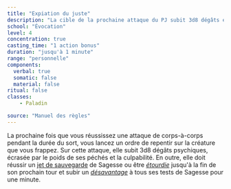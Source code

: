 ```yaml
---
title: "Expiation du juste"
description: "La cible de la prochaine attaque du PJ subit 3d8 dégâts et est <em>étourdie</em>."
school: "Évocation"
level: 4
concentration: true
casting_time: "1 action bonus"
duration: "jusqu'à 1 minute"
range: "personnelle"
components:
  verbal: true
  somatic: false
  material: false
ritual: false
classes:
    - Paladin

source: "Manuel des règles"
---
```

La prochaine fois que vous réussissez une attaque de corps-à-corps pendant la durée du sort, vous lancez un ordre de repentir sur la créature que vous frappez. Sur cette attaque, elle subit 3d8 dégâts psychiques, écrasée par le poids de ses péchés et la culpabilité. En outre, elle doit réussir un [jet de sauvegarde](/utiliser-les-caracteristiques#jets-de-sauvegarde) de Sagesse ou être [_étourdie_](/gerer-la-sante-du-personnage#étourdi) jusqu'à la fin de son prochain tour et subir un [_désavantage_](/utiliser-les-caracteristiques#avantage-et-désavantage) à tous ses tests de Sagesse pour une minute.
